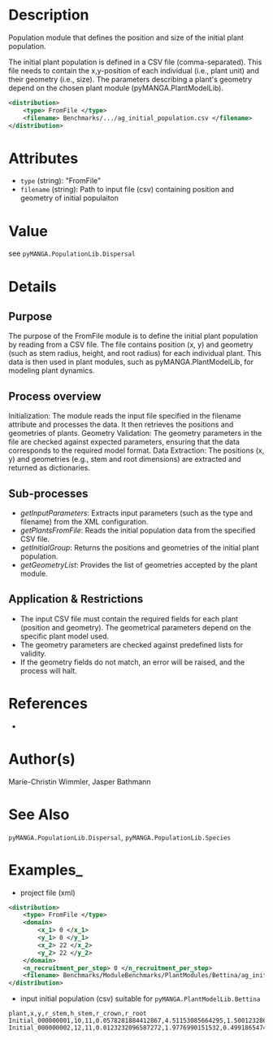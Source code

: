 # Description

Population module that defines the position and size of the initial plant population.

The initial plant population is defined in a CSV file (comma-separated). This file needs to contain the x,y-position of each individual (i.e., plant unit) and their geometry (i.e., size). The parameters describing a plant's geometry depend on the chosen plant module (pyMANGA.PlantModelLib).

```xml
<distribution>
    <type> FromFile </type>
    <filename> Benchmarks/.../ag_initial_population.csv </filename>
</distribution>
```

# Attributes

- ``type`` (string): "FromFile"
- ``filename`` (string): Path to input file (csv) containing position and geometry of initial populaiton

# Value

see ``pyMANGA.PopulationLib.Dispersal``

# Details
## Purpose

The purpose of the FromFile module is to define the initial plant population by reading from a CSV file. The file contains position (x, y) and geometry (such as stem radius, height, and root radius) for each individual plant. This data is then used in plant modules, such as pyMANGA.PlantModelLib, for modeling plant dynamics.

## Process overview

Initialization: The module reads the input file specified in the filename attribute and processes the data. It then retrieves the positions and geometries of plants.
Geometry Validation: The geometry parameters in the file are checked against expected parameters, ensuring that the data corresponds to the required model format.
Data Extraction: The positions (x, y) and geometries (e.g., stem and root dimensions) are extracted and returned as dictionaries.

## Sub-processes

- *getInputParameters*: Extracts input parameters (such as the type and filename) from the XML configuration.
- *getPlantsFromFile*: Reads the initial population data from the specified CSV file.
- *getInitialGroup*: Returns the positions and geometries of the initial plant population.
- *getGeometryList*: Provides the list of geometries accepted by the plant module.

## Application & Restrictions

- The input CSV file must contain the required fields for each plant (position and geometry). The geometrical parameters depend on the specific plant model used.
- The geometry parameters are checked against predefined lists for validity.
- If the geometry fields do not match, an error will be raised, and the process will halt.

# References

-

# Author(s)

Marie-Christin Wimmler, Jasper Bathmann


# See Also

``pyMANGA.PopulationLib.Dispersal``,
``pyMANGA.PopulationLib.Species``


# Examples_

- project file (xml)
````xml
<distribution>
    <type> FromFile </type>
    <domain>
        <x_1> 0 </x_1>
        <y_1> 0 </y_1>
        <x_2> 22 </x_2>
        <y_2> 22 </y_2>
    </domain>
    <n_recruitment_per_step> 0 </n_recruitment_per_step>
    <filename> Benchmarks/ModuleBenchmarks/PlantModules/Bettina/ag_initial_population.csv </filename>
</distribution>
````

- input initial population (csv) suitable for `pyMANGA.PlantModelLib.Bettina`
````csv    
plant,x,y,r_stem,h_stem,r_crown,r_root
Initial_000000001,10,11,0.0578281884412867,4.51153085664295,1.50012328699222,0.926942149712091
Initial_000000002,12,11,0.0123232096587272,1.9776990151532,0.499186547499313,0.308854210975212
````
